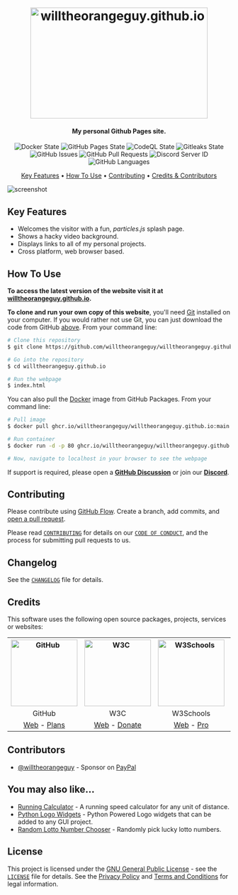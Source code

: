 <!-- Logo -->
<h1 align="center">
  <img src="https://github.com/willtheorangeguy/willtheorangeguy.github.io/blob/main/docs/images/logo.png" height="250px" width="400px" alt="willtheorangeguy.github.io">
</h1>

<!-- Copy -->
<h4 align="center">My personal Github Pages site.</h4>

<!-- Badges -->
<div align="center">
  <!-- Stability -->
  <img alt="Docker State" src="https://github.com/willtheorangeguy/willtheorangeguy.github.io/actions/workflows/docker-publish.yml/badge.svg">
  <!-- Stability -->
  <img alt="GitHub Pages State" src="https://github.com/willtheorangeguy/willtheorangeguy.github.io/actions/workflows/pages/pages-build-deployment/badge.svg">
  <!-- CodeQL -->
  <img alt="CodeQL State" src="https://github.com/willtheorangeguy/willtheorangeguy.github.io/actions/workflows/codeql.yml/badge.svg">
  <!-- Gitleaks -->
  <img alt="Gitleaks State" src="https://github.com/willtheorangeguy/willtheorangeguy.github.io/actions/workflows/gitleaks.yml/badge.svg">
  <!-- Issues -->
  <img alt="GitHub Issues" src="https://img.shields.io/github/issues/willtheorangeguy/willtheorangeguy.github.io">
  <!-- Pull Requests -->
  <img alt="GitHub Pull Requests" src="https://img.shields.io/github/issues-pr/willtheorangeguy/willtheorangeguy.github.io">
  <!-- Discord -->
  <img alt="Discord Server ID" src="https://img.shields.io/discord/956764342618030081">
  <!-- Language Count -->
  <img alt="GitHub Languages" src="https://img.shields.io/github/languages/count/willtheorangeguy/willtheorangeguy.github.io">
</div>

<!-- Navigation -->
<p align="center">
  <a href="#key-features">Key Features</a> •
  <a href="#how-to-use">How To Use</a> •
  <a href="#contributing">Contributing</a> •
  <a href="#credits">Credits & Contributors</a>
</p>

<!-- Screenshot(s) -->
![screenshot](https://github.com/willtheorangeguy/willtheorangeguy.github.io/blob/main/docs/images/homepage.png)

## Key Features

* Welcomes the visitor with a fun, _particles.js_ splash page.
* Shows a hacky video background.
* Displays links to all of my personal projects.
* Cross platform, web browser based.

## How To Use

**To access the latest version of the website visit it at [willtheorangeguy.github.io](https://willtheorangeguy.github.io/).**

**To clone and run your own copy of this website**, you'll need [Git](https://git-scm.com/downloads) installed on your computer. If you would rather not use Git, you can just download the code from GitHub [above](https://github.com/willtheorangeguy/willtheorangeguy.github.io/archive/refs/heads/main.zip). From your command line:

```bash
# Clone this repository
$ git clone https://github.com/willtheorangeguy/willtheorangeguy.github.io.git

# Go into the repository
$ cd willtheorangeguy.github.io

# Run the webpage
$ index.html
```

You can also pull the [Docker](https://www.docker.com/) image from GitHub Packages. From your command line:

```bash
# Pull image
$ docker pull ghcr.io/willtheorangeguy/willtheorangeguy.github.io:main

# Run container
$ docker run -d -p 80 ghcr.io/willtheorangeguy/willtheorangeguy.github.io:main

# Now, navigate to localhost in your browser to see the webpage
```

If support is required, please open a **[GitHub Discussion](https://github.com/willtheorangeguy/willtheorangeguy.github.io/discussions/new)** or join our **[Discord](https://discord.gg/axMJXSRvTJ)**.

## Contributing

Please contribute using [GitHub Flow](https://guides.github.com/introduction/flow). Create a branch, add commits, and [open a pull request](https://github.com/willtheorangeguy/willtheorangeguy.github.io/compare).

Please read [`CONTRIBUTING`](CONTRIBUTING.md) for details on our [`CODE OF CONDUCT`](CODE_OF_CONDUCT.md), and the process for submitting pull requests to us.

## Changelog

See the [`CHANGELOG`](CHANGELOG.md) file for details.

## Credits

This software uses the following open source packages, projects, services or websites:

<!-- Credits Table -->
<table>
  <tr>
    <th align="center"><img src="https://applets.imgix.net/https%3A%2F%2Fassets.ifttt.com%2Fimages%2Fchannels%2F2107379463%2Ficons%2Fmonochrome_large.png?w=240&h=240&s=8a19bbc158996d098e2fb18310ba7f33" width="150" height="150" alt="GitHub"/></th>
    <th align="center"><img src="https://pbs.twimg.com/profile_images/1069553420854591489/stZUQMcC_400x400.jpg" width="150" height="150" alt="W3C"/></th>
    <th align="center"><img src="https://videos.w3schools.com/files/images/w3schools_logo_500_04AA6D.png" width="150" height="150" alt="W3Schools"/></th>
    <th align="center"><img src="https://static.npmjs.com/c426a1116301d1fd178c51522484127a.png" width="150" height="150" alt="Particles.js"/></th>
  </tr>
  <tr>
    <td align="center">GitHub</td>
    <td align="center">W3C</td>
    <td align="center">W3Schools</td>
    <td align="center">Particles.js</td>
  </tr>
  <tr>
    <td align="center"><a href="https://github.com/">Web</a> - <a href="https://github.com/pricing">Plans</a></td>
    <td align="center"><a href="https://www.w3.org">Web</a> - <a href="https://www.w3.org/support/">Donate</a></td>
    <td align="center"><a href="https://www.w3schools.com">Web</a> - <a href="https://www.w3schools.com/pro/index.php">Pro</a></td>
    <td align="center"><a href="https://vincentgarreau.com/particles.js/">Web</a></td>
  </tr>
</table>

## Contributors

* [@willtheorangeguy](https://github.com/willtheorangeguy) - Sponsor on [PayPal](https://paypal.me/wvdg44?country.x=CA&locale.x=en_US)

## You may also like...

* [Running Calculator](https://github.com/willtheorangeguy/Running-Calculator) - A running speed calculator for any unit of distance.
* [Python Logo Widgets](https://github.com/willtheorangeguy/Python-Logo-Widgets) - Python Powered Logo widgets that can be added to any GUI project.
* [Random Lotto Number Chooser](https://github.com/willtheorangeguy/Random-Lotto-Number-Chooser) - Randomly pick lucky lotto numbers.

## License

This project is licensed under the [GNU General Public License](https://www.gnu.org/licenses/gpl-3.0.en.html) - see the [`LICENSE`](LICENSE.md) file for details. See the [Privacy Policy](https://github.com/willtheorangeguy/willtheorangeguy.github.io/blob/main/docs/legal/PRIVACY.md) and [Terms and Conditions](https://github.com/willtheorangeguy/willtheorangeguy.github.io/blob/main/docs/legal/TERMS.md) for legal information.

